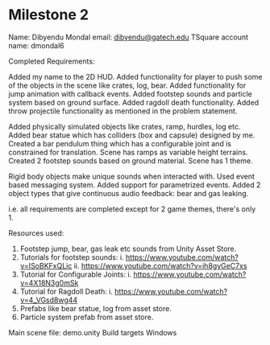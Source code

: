 # Milestone 2

Name: Dibyendu Mondal
email: dibyendu@gatech.edu
TSquare account name: dmondal6

Completed Requirements:

Added my name to the 2D HUD.
Added functionality for player to push some of the objects in the scene like crates, log, bear.
Added functionality for jump animation with callback events.
Added footstep sounds and particle system based on ground surface.
Added ragdoll death functionality.
Added throw projectile functionality as mentioned in the problem statement.

Added physically simulated objects like crates, ramp, hurdles, log etc.
Added bear statue which has colliders (box and capsule) designed by me.
Created a bar pendulum thing which has a configurable joint and is constrained for translation.
Scene has ramps as variable height terrains.
Created 2 footstep sounds based on ground material.
Scene has 1 theme.

Rigid body objects make unique sounds when interacted with.
Used event based messaging system.
Added support for parametrized events.
Added 2 object types that give continuous audio feedback: bear and gas leaking.

i.e. all requirements are completed except for 2 game themes, there's only 1.

Resources used:
1. Footstep jump, bear, gas leak etc sounds from Unity Asset Store.
2. Tutorials for footstep sounds:
	i. https://www.youtube.com/watch?v=ISoBKFxQLic
	ii. https://www.youtube.com/watch?v=ih8gyGeC7xs
3. Tutorial for Configurable Joints:
	i. https://www.youtube.com/watch?v=4X18N3g0mSk
4. Tutorial for Ragdoll Death:
	i. https://www.youtube.com/watch?v=4_VGsd8wg44
5. Prefabs like bear statue, log from asset store.
6. Particle system prefab from asset store.

Main scene file: demo.unity
Build targets Windows